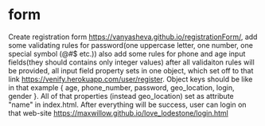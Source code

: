 # form
Create registration form https://vanyasheva.github.io/registrationForm/, add some validating rules for password(one uppercase letter, one number, one special symbol (@#$ etc.)) also add some rules for phone and age input fields(they should contains only integer values) after all validaiton rules will be provided, all input field property sets in one object, which set off to that link  https://venify.herokuapp.com/user/register. Object keys should be like in that example { age, phone_number, password, geo_location, login, gender }. All of that properties (instead geo_location) set as attribute "name" in index.html. After everything will be success, user can login on that web-site https://maxwillow.github.io/love_lodestone/login.html 
